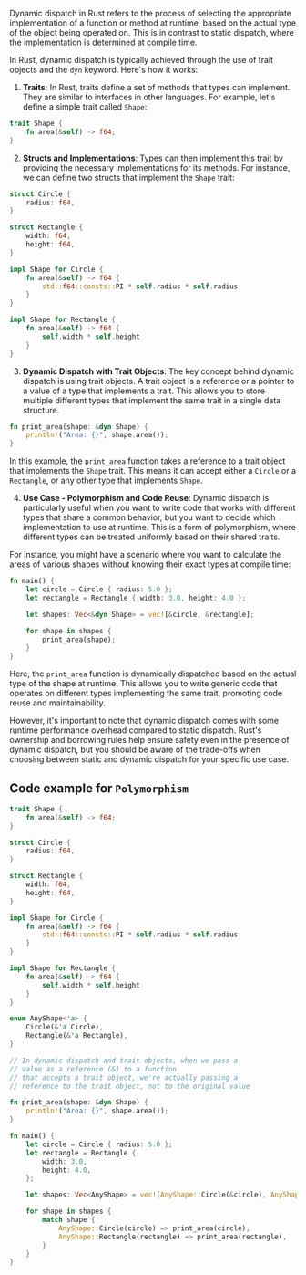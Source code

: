 

Dynamic dispatch in Rust refers to the process of selecting the appropriate implementation of a function or method at runtime, based on the actual type of the object being operated on. This is in contrast to static dispatch, where the implementation is determined at compile time.

In Rust, dynamic dispatch is typically achieved through the use of trait objects and the `dyn` keyword. Here's how it works:

1. **Traits**: In Rust, traits define a set of methods that types can implement. They are similar to interfaces in other languages. For example, let's define a simple trait called `Shape`:

```rust
trait Shape {
    fn area(&self) -> f64;
}
```

2. **Structs and Implementations**: Types can then implement this trait by providing the necessary implementations for its methods. For instance, we can define two structs that implement the `Shape` trait:

```rust
struct Circle {
    radius: f64,
}

struct Rectangle {
    width: f64,
    height: f64,
}

impl Shape for Circle {
    fn area(&self) -> f64 {
        std::f64::consts::PI * self.radius * self.radius
    }
}

impl Shape for Rectangle {
    fn area(&self) -> f64 {
        self.width * self.height
    }
}
```

3. **Dynamic Dispatch with Trait Objects**: The key concept behind dynamic dispatch is using trait objects. A trait object is a reference or a pointer to a value of a type that implements a trait. This allows you to store multiple different types that implement the same trait in a single data structure.

```rust
fn print_area(shape: &dyn Shape) {
    println!("Area: {}", shape.area());
}
```

In this example, the `print_area` function takes a reference to a trait object that implements the `Shape` trait. This means it can accept either a `Circle` or a `Rectangle`, or any other type that implements `Shape`.

4. **Use Case - Polymorphism and Code Reuse**: Dynamic dispatch is particularly useful when you want to write code that works with different types that share a common behavior, but you want to decide which implementation to use at runtime. This is a form of polymorphism, where different types can be treated uniformly based on their shared traits.

For instance, you might have a scenario where you want to calculate the areas of various shapes without knowing their exact types at compile time:

```rust
fn main() {
    let circle = Circle { radius: 5.0 };
    let rectangle = Rectangle { width: 3.0, height: 4.0 };

    let shapes: Vec<&dyn Shape> = vec![&circle, &rectangle];

    for shape in shapes {
        print_area(shape);
    }
}
```

Here, the `print_area` function is dynamically dispatched based on the actual type of the shape at runtime. This allows you to write generic code that operates on different types implementing the same trait, promoting code reuse and maintainability.

However, it's important to note that dynamic dispatch comes with some runtime performance overhead compared to static dispatch. Rust's ownership and borrowing rules help ensure safety even in the presence of dynamic dispatch, but you should be aware of the trade-offs when choosing between static and dynamic dispatch for your specific use case.




## Code example for `Polymorphism`



```rust
trait Shape {
    fn area(&self) -> f64;
}

struct Circle {
    radius: f64,
}

struct Rectangle {
    width: f64,
    height: f64,
}

impl Shape for Circle {
    fn area(&self) -> f64 {
        std::f64::consts::PI * self.radius * self.radius
    }
}

impl Shape for Rectangle {
    fn area(&self) -> f64 {
        self.width * self.height
    }
}

enum AnyShape<'a> {
    Circle(&'a Circle),
    Rectangle(&'a Rectangle),
}

// In dynamic dispatch and trait objects, when we pass a
// value as a reference (&) to a function
// that accepts a trait object, we're actually passing a
// reference to the trait object, not to the original value

fn print_area(shape: &dyn Shape) {
    println!("Area: {}", shape.area());
}

fn main() {
    let circle = Circle { radius: 5.0 };
    let rectangle = Rectangle {
        width: 3.0,
        height: 4.0,
    };

    let shapes: Vec<AnyShape> = vec![AnyShape::Circle(&circle), AnyShape::Rectangle(&rectangle)];

    for shape in shapes {
        match shape {
            AnyShape::Circle(circle) => print_area(circle),
            AnyShape::Rectangle(rectangle) => print_area(rectangle),
        }
    }
}
```